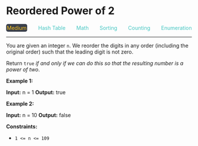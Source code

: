 # Reordered Power of 2

<div style="display: flex; justify-content: space-between; align-items: center">
<div style="color: #fac31d;
padding: 2px; background-color: #3a3f4b; border-radius: 5px;">Medium</div>
<div style="color: #46c6c2">Hash Table</div>
<div style="color: #46c6c2">Math</div>
<div style="color: #46c6c2">Sorting</div>
<div style="color: #46c6c2">Counting</div>
<div style="color: #46c6c2">Enumeration</div>
</div>

---

You are given an integer `n`. We reorder the digits in any order (including the original order) such that the leading digit is not zero.

Return `true` _if and only if we can do this so that the resulting number is a power of two_.

**Example 1:**

**Input:** n = 1
**Output:** true

**Example 2:**

**Input:** n = 10
**Output:** false

**Constraints:**

*   `1 <= n <= 109`